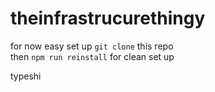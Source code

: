# theinfrastrucurethingy

for now easy set up `git clone` this repo  
then `npm run reinstall` for clean set up

typeshi